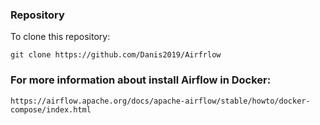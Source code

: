 ### Repository
To clone this repository:
```
git clone https://github.com/Danis2019/Airfrlow
```
### For more information about install Airflow in Docker:
```
https://airflow.apache.org/docs/apache-airflow/stable/howto/docker-compose/index.html
```